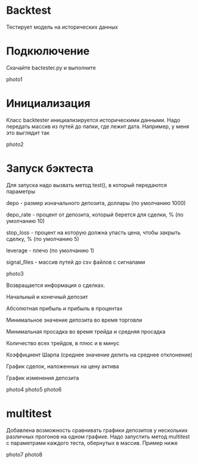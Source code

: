 # Backtest
Тестирует модель на исторических данных


# Подкюлючение
Скачайте bactester.py и выполните


photo1


# Инициализация
Класс backtester инициализируется историческими данными. Надо передать массив из путей до папки, где лежит дата. Например, у меня это выглядит так


photo2

# Запуск бэктеста
Для запуска надо вызвать метод test(), в который передаются параметры

depo - размер изначального депозита, доллары (по умолчанию 1000)

depo_rate - процент от депозита, который берется для сделки, % (по умолчанию 10)

stop_loss - процент на которую должна упасть цена, чтобы закрыть сделку, % (по умолчанию 5)

leverage - плечо (по умолчанию 1)

signal_files - массив путей до csv файлов с сигналами

photo3

Возвращается информация о сделках.

Начальный и конечный депозит

Абсолютная прибыль и прибыль в процентах

Минимальное значение депозита во время торговли

Минимальная просадка во время трейда и средняя просадка

Количество всех трейдов, в плюс и в минус

Коэффициент Шарпа (среднее значение делить на среднее отклонение)

График сделок, наложенных на цену актива


График изменения депозита

photo4
photo5
photo6

# multitest

Добавлена возможность сравнивать графики депозитов у нескольких различных прогонов на одном графике.
Надо запустить метод multitest с параметрами каждого теста, обернутых в массив. Пример ниже

photo7
photo8
